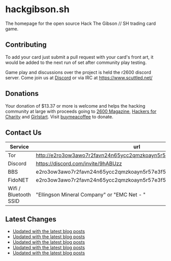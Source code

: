 # hackgibson.sh
The homepage for the open source Hack The Gibson // SH trading card game.


## Contributing

To add your card just submit a pull request with your card's front art, it would be added to the next run of set after community play testing.

Game play and discussions over the project is held the r2600 discord server. Come join us at [Discord](https://discord.com/invite/9hABUzz) or via IRC at https://www.scuttled.net/


## Donations

Your donation of $13.37 or more is welcome and helps the hacking community at large with proceeds going to [2600 Magazine](https://2600.com/), [Hackers for Charity](https://hackersforcharity.org) and [Girlstart](https://girlstart.org).  Visit [buymeacoffee](https://www.buymeacoffee.com/hackgibson.sh) to donate.


## Contact Us

Service | url
-|-
Tor | http://e2ro3ow3awo7r2favn24n65ycc2qmzkoayn5r57e3f56nvjwdcgg32ad.onion
Discord | https://discord.com/invite/9hABUzz
BBS | e2ro3ow3awo7r2favn24n65ycc2qmzkoayn5r57e3f56nvjwdcgg32ad.onion:23
FidoNET | e2ro3ow3awo7r2favn24n65ycc2qmzkoayn5r57e3f56nvjwdcgg32ad.onion:24554
Wifi / Bluetooth SSID | "Ellingson Mineral Company" or "EMC Net - <fidonet address>"

## Latest Changes
<!-- BLOG-POST-LIST:START -->
- [Updated with the latest blog posts](https://github.com/DFW2600/hackgibson.sh/commit/b3e42c3a2fb60404572bf4a61517e8292053e0bd)
- [Updated with the latest blog posts](https://github.com/DFW2600/hackgibson.sh/commit/2bd83fccf93a90d5b7433b46f74a9a4bf4dbfb3b)
- [Updated with the latest blog posts](https://github.com/DFW2600/hackgibson.sh/commit/5873315f2aa6ba3b97fab3f2316864d193052463)
- [Updated with the latest blog posts](https://github.com/DFW2600/hackgibson.sh/commit/9b7ead16f4c09609c07155b97a237be5f606216e)
- [Updated with the latest blog posts](https://github.com/DFW2600/hackgibson.sh/commit/cc35bd4c37bad48b00c9bf8ce422461968075694)
<!-- BLOG-POST-LIST:END -->
